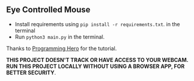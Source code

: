 ## Eye Controlled Mouse

- Install requirements using `pip install -r requirements.txt`. in the terminal
- Run `python3 main.py` in the terminal.

Thanks to [Programming Hero](https://www.youtube.com/ProgrammingHero) for the tutorial.

**THIS PROJECT DOESN'T TRACK OR HAVE ACCESS TO YOUR WEBCAM. RUN THIS PROJECT LOCALLY WITHOUT USING A BROWSER APP, FOR BETTER SECURITY**.
